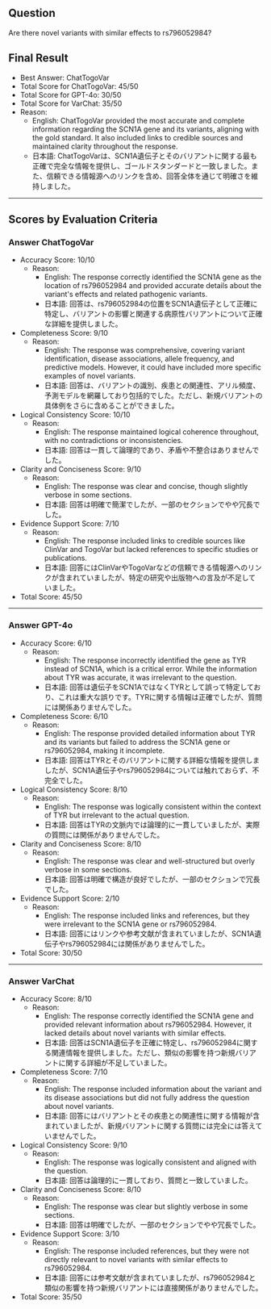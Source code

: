 ## Question

Are there novel variants with similar effects to rs796052984?

## Final Result

- Best Answer: ChatTogoVar
- Total Score for ChatTogoVar: 45/50
- Total Score for GPT-4o: 30/50
- Total Score for VarChat: 35/50
- Reason:
  - English: ChatTogoVar provided the most accurate and complete information regarding the SCN1A gene and its variants, aligning with the gold standard. It also included links to credible sources and maintained clarity throughout the response.
  - 日本語: ChatTogoVarは、SCN1A遺伝子とそのバリアントに関する最も正確で完全な情報を提供し、ゴールドスタンダードと一致しました。また、信頼できる情報源へのリンクを含め、回答全体を通じて明確さを維持しました。

---

## Scores by Evaluation Criteria

### Answer ChatTogoVar
- Accuracy Score: 10/10
  - Reason: 
    - English: The response correctly identified the SCN1A gene as the location of rs796052984 and provided accurate details about the variant's effects and related pathogenic variants.
    - 日本語: 回答は、rs796052984の位置をSCN1A遺伝子として正確に特定し、バリアントの影響と関連する病原性バリアントについて正確な詳細を提供しました。
- Completeness Score: 9/10
  - Reason: 
    - English: The response was comprehensive, covering variant identification, disease associations, allele frequency, and predictive models. However, it could have included more specific examples of novel variants.
    - 日本語: 回答は、バリアントの識別、疾患との関連性、アリル頻度、予測モデルを網羅しており包括的でした。ただし、新規バリアントの具体例をさらに含めることができました。
- Logical Consistency Score: 10/10
  - Reason: 
    - English: The response maintained logical coherence throughout, with no contradictions or inconsistencies.
    - 日本語: 回答は一貫して論理的であり、矛盾や不整合はありませんでした。
- Clarity and Conciseness Score: 9/10
  - Reason: 
    - English: The response was clear and concise, though slightly verbose in some sections.
    - 日本語: 回答は明確で簡潔でしたが、一部のセクションでやや冗長でした。
- Evidence Support Score: 7/10
  - Reason: 
    - English: The response included links to credible sources like ClinVar and TogoVar but lacked references to specific studies or publications.
    - 日本語: 回答にはClinVarやTogoVarなどの信頼できる情報源へのリンクが含まれていましたが、特定の研究や出版物への言及が不足していました。
- Total Score: 45/50

---

### Answer GPT-4o
- Accuracy Score: 6/10
  - Reason: 
    - English: The response incorrectly identified the gene as TYR instead of SCN1A, which is a critical error. While the information about TYR was accurate, it was irrelevant to the question.
    - 日本語: 回答は遺伝子をSCN1AではなくTYRとして誤って特定しており、これは重大な誤りです。TYRに関する情報は正確でしたが、質問には関係ありませんでした。
- Completeness Score: 6/10
  - Reason: 
    - English: The response provided detailed information about TYR and its variants but failed to address the SCN1A gene or rs796052984, making it incomplete.
    - 日本語: 回答はTYRとそのバリアントに関する詳細な情報を提供しましたが、SCN1A遺伝子やrs796052984については触れておらず、不完全でした。
- Logical Consistency Score: 8/10
  - Reason: 
    - English: The response was logically consistent within the context of TYR but irrelevant to the actual question.
    - 日本語: 回答はTYRの文脈内では論理的に一貫していましたが、実際の質問には関係がありませんでした。
- Clarity and Conciseness Score: 8/10
  - Reason: 
    - English: The response was clear and well-structured but overly verbose in some sections.
    - 日本語: 回答は明確で構造が良好でしたが、一部のセクションで冗長でした。
- Evidence Support Score: 2/10
  - Reason: 
    - English: The response included links and references, but they were irrelevant to the SCN1A gene or rs796052984.
    - 日本語: 回答にはリンクや参考文献が含まれていましたが、SCN1A遺伝子やrs796052984には関係がありませんでした。
- Total Score: 30/50

---

### Answer VarChat
- Accuracy Score: 8/10
  - Reason: 
    - English: The response correctly identified the SCN1A gene and provided relevant information about rs796052984. However, it lacked details about novel variants with similar effects.
    - 日本語: 回答はSCN1A遺伝子を正確に特定し、rs796052984に関する関連情報を提供しました。ただし、類似の影響を持つ新規バリアントに関する詳細が不足していました。
- Completeness Score: 7/10
  - Reason: 
    - English: The response included information about the variant and its disease associations but did not fully address the question about novel variants.
    - 日本語: 回答にはバリアントとその疾患との関連性に関する情報が含まれていましたが、新規バリアントに関する質問には完全には答えていませんでした。
- Logical Consistency Score: 9/10
  - Reason: 
    - English: The response was logically consistent and aligned with the question.
    - 日本語: 回答は論理的に一貫しており、質問と一致していました。
- Clarity and Conciseness Score: 8/10
  - Reason: 
    - English: The response was clear but slightly verbose in some sections.
    - 日本語: 回答は明確でしたが、一部のセクションでやや冗長でした。
- Evidence Support Score: 3/10
  - Reason: 
    - English: The response included references, but they were not directly relevant to novel variants with similar effects to rs796052984.
    - 日本語: 回答には参考文献が含まれていましたが、rs796052984と類似の影響を持つ新規バリアントには直接関係がありませんでした。
- Total Score: 35/50